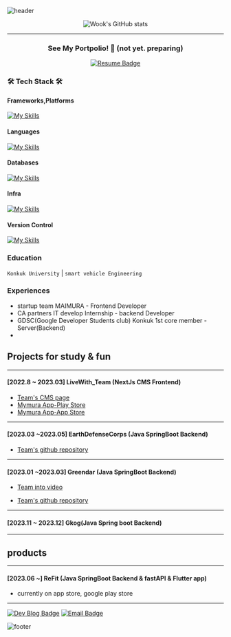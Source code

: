 ![header](https://capsule-render.vercel.app/api?type=transparent&color=gradient&height=200&section=header&text=Speculating%Wook&fontSize=50&fontColor=2E8B57)

<div>

<div align="center">

![Wook's GitHub stats](https://github-readme-stats.vercel.app/api?username=speculatingwook&show_icons=true&theme=vue-dark)

</div>



-------

<h3 align="center">
 See My Portpolio! 🥰 (not yet. preparing)

</h3>

<div align="center">

[![Resume Badge](http://img.shields.io/badge/-Portpolio-green?style=flat&logo=notion&logoColor=white)](https://outlu.notion.site/portfolio-b66d2b6d15544a34a75028a36f84f3c6?pvs=4)

</div>





### 🛠 Tech Stack 🛠

#### Frameworks,Platforms
[![My Skills](https://skillicons.dev/icons?i=spring,nextjs)](https://skillicons.dev)<br>



#### Languages
[![My Skills](https://skillicons.dev/icons?i=java,javascript,python)](https://skillicons.dev)<br>


#### Databases
[![My Skills](https://skillicons.dev/icons?i=mysql)](https://skillicons.dev)<br>


#### Infra
[![My Skills](https://skillicons.dev/icons?i=aws,gcp,docker,githubactions)](https://skillicons.dev)<br>




#### Version Control
[![My Skills](https://skillicons.dev/icons?i=git,github)](https://skillicons.dev)<br>

### Education
`Konkuk University` | `smart vehicle Engineering`

### Experiences
- startup team MAIMURA - Frontend Developer
- CA partners IT develop Internship - backend Developer
- GDSC(Google Developer Students club) Konkuk 1st core member - Server(Backend)
- 



## Projects for study & fun

----------
#### [2022.8 ~ 2023.03] LiveWith_Team (NextJs CMS Frontend)

- [Team's CMS page](https://cms.livewithtogether.com/authentication/login?returnUrl=%2F)  
- [Mymura App-Play Store](https://play.google.com/store/apps/details?id=com.livewithtogether.nyam)   
- [Mymura App-App Store](https://apps.apple.com/kr/app/%EB%83%A0-nyam/id6443465109)
-----------

#### [2023.03 ~2023.05] EarthDefenseCorps (Java SpringBoot Backend)

- [Team's github repository](https://github.com/EarthDefenseCorps/earth-defense-corps-backend)

-------

#### [2023.01 ~2023.03] Greendar (Java SpringBoot Backend)

- [Team into video](https://www.youtube.com/watch?v=aUiaK_zgogw)

- [Team's github repository](https://github.com/Team-Greendar/GreendarServer)


-------
#### [2023.11 ~ 2023.12] Gkog(Java Spring boot Backend)


-----------

## products

---------

#### [2023.06 ~] ReFit (Java SpringBoot Backend & fastAPI & Flutter app)
- currently on app store, google play store

-------

[![Dev Blog Badge](http://img.shields.io/badge/Tech%20Blog-11B48A?style=flat&logo=Vimeo&logoColor=white)](https://blog-full-of-desire.vercel.app/) [![Email Badge](http://img.shields.io/badge/-Gmail-orange?style=flat&logo=Gmail&logoColor=white)](mailto:bwook9908@gmail.com)

![footer](https://capsule-render.vercel.app/api?type=waving&color=2E8B57&height=200&section=footer)
</box>

